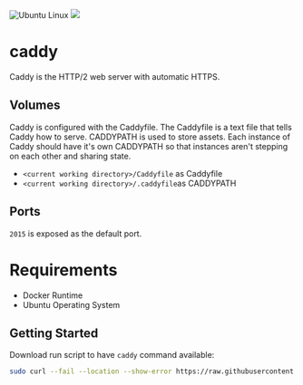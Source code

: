 ![Ubuntu Linux](https://img.shields.io/badge/tested-ubuntu-green.svg) [![](https://images.microbadger.com/badges/image/suckowbiz/caddy.svg)](https://microbadger.com/images/suckowbiz/caddy "Get your own image badge on microbadger.com")

# caddy

Caddy is the HTTP/2 web server with automatic HTTPS.

## Volumes

Caddy is configured with the Caddyfile. The Caddyfile is a text file that tells Caddy how to serve. CADDYPATH is used to store assets. Each instance of Caddy should have it's own CADDYPATH so that instances aren't stepping on each other and sharing state.

- `<current working directory>/Caddyfile` as Caddyfile
- `<current working directory>/.caddyfile`as CADDYPATH

## Ports

`2015` is exposed as the default port.

# Requirements

- Docker Runtime
- Ubuntu Operating System

## Getting Started

Download run script to have `caddy` command available:

```bash
sudo curl --fail --location --show-error https://raw.githubusercontent.com/suckowbiz/dockerside/master/caddy/caddy -o /usr/local/bin/caddy && sudo chmod +x /usr/local/bin/caddy
```
